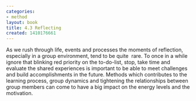 ```yaml
---
categories:
- method
layout: book
title: 4.3 Reflecting
created: 1410176661
---
```


As we rush through life, events and processes the moments of reflection, especially in a group environment, tend to be quite&nbsp; rare. To once in a while ignore that blinking red priority on the to-do-list, stop, take time and evaluate the shared experiences is important to be able to meet challenges and build accomplishments in the future. Methods which contributes to the learning process, group dynamics and tightening the relationships between group members can come to have a big impact on the energy levels and the motivation.
